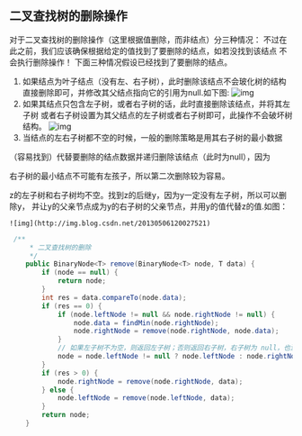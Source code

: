 ##         二叉查找树的删除操作

对于二叉查找树的删除操作（这里根据值删除，而非结点）分三种情况：
不过在此之前，我们应该确保根据给定的值找到了要删除的结点，如若没找到该结点
不会执行删除操作！
下面三种情况假设已经找到了要删除的结点。
1. 如果结点为叶子结点（没有左、右子树），此时删除该结点不会玻化树的结构
   直接删除即可，并修改其父结点指向它的引用为null.如下图:
    ![img](http://img.blog.csdn.net/20130506115644277)
2. 如果其结点只包含左子树，或者右子树的话，此时直接删除该结点，并将其左子树
   或者右子树设置为其父结点的左子树或者右子树即可，此操作不会破坏树结构。
     ![img](http://img.blog.csdn.net/20130506115712159)
3. 当结点的左右子树都不空的时候，一般的删除策略是用其右子树的最小数据

（容易找到）代替要删除的结点数据并递归删除该结点（此时为null），因为

  右子树的最小结点不可能有左孩子，所以第二次删除较为容易。

  z的左子树和右子树均不空。找到z的后继y，因为y一定没有左子树，所以可以删除y，
  并让y的父亲节点成为y的右子树的父亲节点，并用y的值代替z的值.如图：

 	![img](http://img.blog.csdn.net/20130506120027521)




```java
 /**
     * 二叉查找树的删除
     */
    public BinaryNode<T> remove(BinaryNode<T> node, T data) {
        if (node == null) {
            return node;
        }
        int res = data.compareTo(node.data);
        if (res == 0) {
            if (node.leftNode != null && node.rightNode != null) {
                node.data = findMin(node.rightNode);
                node.rightNode = remove(node.rightNode, node.data);
            }
            // 如果左子树不为空，则返回左子树；否则返回右子树，右子树为 null，也没问题
            node = node.leftNode != null ? node.leftNode : node.rightNode;
        }
        if (res > 0) {
            node.rightNode = remove(node.rightNode, data);
        } else {
            node.leftNode = remove(node.leftNode, data);
        }
        return node;
    }
```

